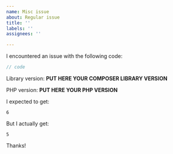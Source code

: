 ```yaml
---
name: Misc issue
about: Regular issue
title: ''
labels: ''
assignees: ''

---
```


I encountered an issue with the following code:
```php
// code
```
Library version: **PUT HERE YOUR COMPOSER LIBRARY VERSION**
<!--
Run the command `composer show alecrabbit/php-wcwidth`
to get "versions".
-->

PHP version: **PUT HERE YOUR PHP VERSION**
<!--
Run the command `php -v` or
Use `echo phpversion();`
to get PHP version.
-->

I expected to get:
```
6
```
<!--
Always give your expectations. Each use has their owns.
-->

But I actually get:
```
5
```
Thanks!
